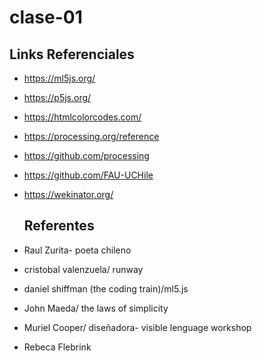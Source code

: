 # clase-01

## Links Referenciales

* https://ml5js.org/
* https://p5js.org/
* https://htmlcolorcodes.com/
* https://processing.org/reference
* https://github.com/processing
* https://github.com/FAU-UCHile
* https://wekinator.org/



  ## Referentes

* Raul Zurita- poeta chileno
* cristobal valenzuela/ runway
* daniel shiffman (the coding train)/ml5.js
* John Maeda/ the laws of simplicity
* Muriel Cooper/ diseñadora- visible lenguage workshop
* Rebeca Flebrink
